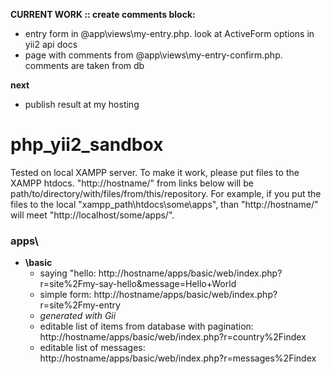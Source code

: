__CURRENT WORK :: create comments block:__
- entry form in @app\views\my-entry.php. look at ActiveForm options in yii2 api docs
- page with comments from @app\views\my-entry-confirm.php. comments are taken from db

__next__
- publish result at my hosting

# php_yii2_sandbox
Tested on local XAMPP server. To make it work, please put files to the XAMPP htdocs. "http://hostname/" from links below will be path/to/directory/with/files/from/this/repository. For example, if you put the files to the local "xampp_path\htdocs\some\apps", than "http://hostname/" will meet "http://localhost/some/apps/".

### apps\
  - __\basic__
    - saying "hello: http://hostname/apps/basic/web/index.php?r=site%2Fmy-say-hello&message=Hello+World
    - simple form: http://hostname/apps/basic/web/index.php?r=site%2Fmy-entry
    - _generated with Gii_
    - editable list of items from database with pagination: http://hostname/apps/basic/web/index.php?r=country%2Findex
    - editable list of messages: http://hostname/apps/basic/web/index.php?r=messages%2Findex